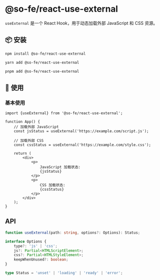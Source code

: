 # @so-fe/react-use-external

`useExternal` 是一个 React Hook，用于动态加载外部 JavaScript 和 CSS 资源。

## 📦 安装

```bash
npm install @so-fe/react-use-external
```

```bash
yarn add @so-fe/react-use-external
```

```bash
pnpm add @so-fe/react-use-external
```

## 🔧 使用

### 基本使用

```tsx
import {useExternal} from '@so-fe/react-use-external';

function App() {
    // 加载外部 JavaScript
    const jsStatus = useExternal('https://example.com/script.js');

    // 加载外部 CSS
    const cssStatus = useExternal('https://example.com/style.css');

    return (
        <div>
            <p>
                JavaScript 加载状态:
                {jsStatus}
            </p>
            <p>
                CSS 加载状态:
                {cssStatus}
            </p>
        </div>
    );
}
```

## API

```ts
function useExternal(path: string, options?: Options): Status;

interface Options {
    type?: 'js' | 'css';
    js?: Partial<HTMLScriptElement>;
    css?: Partial<HTMLStyleElement>;
    keepWhenUnused?: boolean;
}

type Status = 'unset' | 'loading' | 'ready' | 'error';
```

